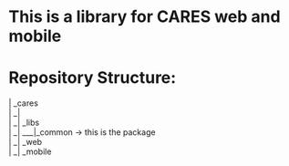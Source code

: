# This is a library for CARES web and mobile

# Repository Structure:
| _cares<br>
| _|<br>
| _| _libs<br>
| _| ___|_common -> this is the package<br>
| _| _web<br>
| _| _mobile<br>